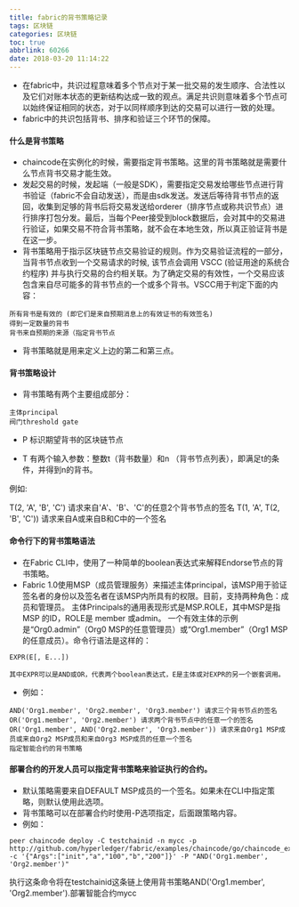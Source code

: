 ```yaml
---
title: fabric的背书策略记录
tags: 区块链
categories: 区块链
toc: true
abbrlink: 60266
date: 2018-03-20 11:14:22
---
```


- 在fabric中，共识过程意味着多个节点对于某一批交易的发生顺序、合法性以及它们对账本状态的更新结构达成一致的观点。满足共识则意味着多个节点可以始终保证相同的状态，对于以同样顺序到达的交易可以进行一致的处理。
- fabric中的共识包括背书、排序和验证三个环节的保障。


#### 什么是背书策略
- chaincode在实例化的时候，需要指定背书策略。这里的背书策略就是需要什么节点背书交易才能生效。
- 发起交易的时候，发起端（一般是SDK），需要指定交易发给哪些节点进行背书验证（fabric不会自动发送），而是由sdk发送。发送后等待背书节点的返回，收集到足够的背书后将交易发送给orderer（排序节点或称共识节点）进行排序打包分发。最后，当每个Peer接受到block数据后，会对其中的交易进行验证，如果交易不符合背书策略，就不会在本地生效，所以真正验证背书是在这一步。
- 背书策略用于指示区块链节点交易验证的规则。作为交易验证流程的一部分，当背书节点收到一个交易请求的时候, 该节点会调用 VSCC (验证用途的系统合约程序) 并与执行交易的合约相关联。为了确定交易的有效性，一个交易应该包含来自尽可能多的背书节点的一个或多个背书。VSCC用于判定下面的内容：

```
所有背书是有效的 (即它们是来自预期消息上的有效证书的有效签名)
得到一定数量的背书
背书来自预期的来源（指定背书节点
```
- 背书策略就是用来定义上边的第二和第三点。

#### 背书策略设计

- 背书策略有两个主要组成部分：

```
主体principal
阀门threshold gate
```
- P 标识期望背书的区块链节点

- T 有两个输入参数：整数t（背书数量）和n （背书节点列表），即满足t的条件，并得到n的背书。

例如:

T(2, 'A', 'B', 'C') 请求来自'A'、'B'、'C'的任意2个背书节点的签名
T(1, 'A', T(2, 'B', 'C')) 请求来自A或来自B和C中的一个签名

#### 命令行下的背书策略语法

- 在Fabric CLI中，使用了一种简单的boolean表达式来解释Endorse节点的背书策略。
- Fabric 1.0使用MSP（成员管理服务）来描述主体principal，该MSP用于验证签名者的身份以及签名者在该MSP内所具有的权限。目前，支持两种角色：成员和管理员。 主体Principals的通用表现形式是MSP.ROLE，其中MSP是指MSP 的ID，ROLE是 member 或admin。 一个有效主体的示例是“Org0.admin”（Org0 MSP的任意管理员）或“Org1.member”（Org1 MSP的任意成员）。命令行语法是这样的：

```
EXPR(E[, E...])

其中EXPR可以是AND或OR，代表两个boolean表达式，E是主体或对EXPR的另一个嵌套调用。

```
- 例如：
```
AND('Org1.member', 'Org2.member', 'Org3.member') 请求三个背书节点的签名
OR('Org1.member', 'Org2.member') 请求两个背书节点中的任意一个的签名
OR('Org1.member', AND('Org2.member', 'Org3.member')) 请求来自Org1 MSP成员或来自Org2 MSP成员和来自Org3 MSP成员的任意一个签名
指定智能合约的背书策略
```

#### 部署合约的开发人员可以指定背书策略来验证执行的合约。

- 默认策略需要来自DEFAULT MSP成员的一个签名。如果未在CLI中指定策略，则默认使用此选项。
- 背书策略可以在部署合约时使用-P选项指定，后面跟策略内容。
- 例如：
```
peer chaincode deploy -C testchainid -n mycc -p http://github.com/hyperledger/fabric/examples/chaincode/go/chaincode_example02 -c '{"Args":["init","a","100","b","200"]}' -P "AND('Org1.member', 'Org2.member')"
```
执行这条命令将在testchainid这条链上使用背书策略AND('Org1.member', 'Org2.member').部署智能合约mycc
